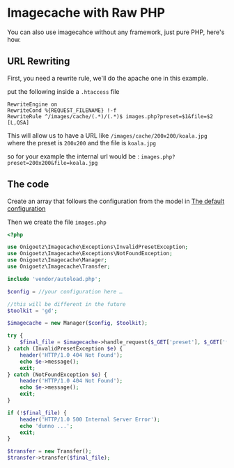 # Imagecache with Raw PHP

You can also use imagecahce without any framework, just pure PHP, here's how.

## URL Rewriting

First, you need a rewrite rule, we'll do the apache one in this example.

put the following inside a `.htaccess` file

```
RewriteEngine on
RewriteCond %{REQUEST_FILENAME} !-f
RewriteRule ^/images/cache/(.*)/(.*)$ images.php?preset=$1&file=$2 [L,QSA]
```

This will allow us to have a URL like `/images/cache/200x200/koala.jpg`
where the preset is `200x200` and the file is `koala.jpg`

so for your example the internal url would be : `images.php?preset=200x200&file=koala.jpg`

## The code

Create an array that follows the configuration from the model in [The default configuration](https://github.com/onigoetz/imagecache/blob/master/src/config/imagecache.php)

Then we create the file `images.php`

```php
<?php

use Onigoetz\Imagecache\Exceptions\InvalidPresetException;
use Onigoetz\Imagecache\Exceptions\NotFoundException;
use Onigoetz\Imagecache\Manager;
use Onigoetz\Imagecache\Transfer;

include 'vendor/autoload.php';

$config = //your configuration here …

//this will be different in the future
$toolkit = 'gd';

$imagecache = new Manager($config, $toolkit);

try {
    $final_file = $imagecache->handle_request($_GET['preset'], $_GET['file']);
} catch (InvalidPresetException $e) {
    header('HTTP/1.0 404 Not Found');
    echo $e->message();
    exit;
} catch (NotFoundException $e) {
    header('HTTP/1.0 404 Not Found');
    echo $e->message();
    exit;
}

if (!$final_file) {
    header('HTTP/1.0 500 Internal Server Error');
    echo 'dunno ...';
    exit;
}

$transfer = new Transfer();
$transfer->transfer($final_file);

```


